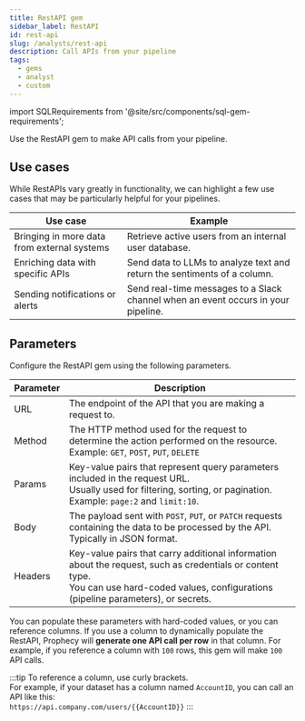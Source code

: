 ```yaml
---
title: RestAPI gem
sidebar_label: RestAPI
id: rest-api
slug: /analysts/rest-api
description: Call APIs from your pipeline
tags:
  - gems
  - analyst
  - custom
---
```


import SQLRequirements from '@site/src/components/sql-gem-requirements';

<SQLRequirements
  execution_engine="Prophecy Automate"
  sql_package_name=""
  sql_package_version=""
/>

Use the RestAPI gem to make API calls from your pipeline.

## Use cases

While RestAPIs vary greatly in functionality, we can highlight a few use cases that may be particularly helpful for your pipelines.

| Use case                                    | Example                                                                           |
| ------------------------------------------- | --------------------------------------------------------------------------------- |
| Bringing in more data from external systems | Retrieve active users from an internal user database.                             |
| Enriching data with specific APIs           | Send data to LLMs to analyze text and return the sentiments of a column.          |
| Sending notifications or alerts             | Send real-time messages to a Slack channel when an event occurs in your pipeline. |

## Parameters

Configure the RestAPI gem using the following parameters.

| Parameter | Description                                                                                                                                                                                     |
| --------- | ----------------------------------------------------------------------------------------------------------------------------------------------------------------------------------------------- |
| URL       | The endpoint of the API that you are making a request to.                                                                                                                                       |
| Method    | The HTTP method used for the request to determine the action performed on the resource. <br/>Example: `GET`, `POST`, `PUT`, `DELETE`                                                            |
| Params    | Key-value pairs that represent query parameters included in the request URL. <br/>Usually used for filtering, sorting, or pagination. <br/>Example: `page:2` and `limit:10`.                    |
| Body      | The payload sent with `POST`, `PUT`, or `PATCH` requests containing the data to be processed by the API. <br/>Typically in JSON format.                                                         |
| Headers   | Key-value pairs that carry additional information about the request, such as credentials or content type. <br/>You can use hard-coded values, configurations (pipeline parameters), or secrets. |

You can populate these parameters with hard-coded values, or you can reference columns. If you use a column to dynamically populate the RestAPI, Prophecy will **generate one API call per row** in that column. For example, if you reference a column with `100` rows, this gem will make `100` API calls.

:::tip
To reference a column, use curly brackets.<br/>
For example, if your dataset has a column named `AccountID`, you can call an API like this:<br/>
`https://api.company.com/users/{{AccountID}}`
:::
